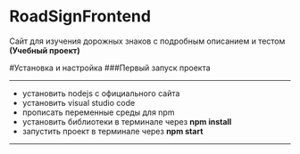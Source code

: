 # RoadSignFrontend
Сайт для изучения дорожных знаков с подробным описанием и тестом
**(Учебный проект)**

#Установка и настройка
###Первый запуск проекта
____
- установить nodejs с официального сайта
- установить visual studio code
- прописать переменные среды для npm
- установить библиотеки в терминале через **npm install**
- запустить проект в терминале через **npm start**
____
